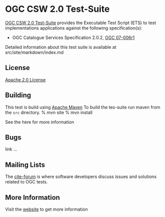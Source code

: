 # OGC CSW 2.0 Test-Suite

[OGC CSW 2.0 Test-Suite](http:) provides the Executable Test Script (ETS) to test implementations  applications against the following specification(s):

- OGC Catalogue Services Specification 2.0.2, [OGC 07-006r1](http://portal.opengeospatial.org/files/?artifact_id=20555)

Detailed information about this test suite is available at src/site/markdown/index.md

## License

[Apache 2.0 License](LICENSE.md)

## Building

This test is build using [Apache Maven](http://maven.apache.org/) To 
build the tes-suite run maven from the ```src``` directory.
     % mvn site 
     % mvn install

See the here for more information

## Bugs

link ...

## Mailing Lists

The [cite-forum](http://cite.opengeospatial.org/forum) is where software developers discuss issues and solutions related to OGC tests. 


## More Information

Visit the [website](http://cite.opengeospatial.org/) to get more information

